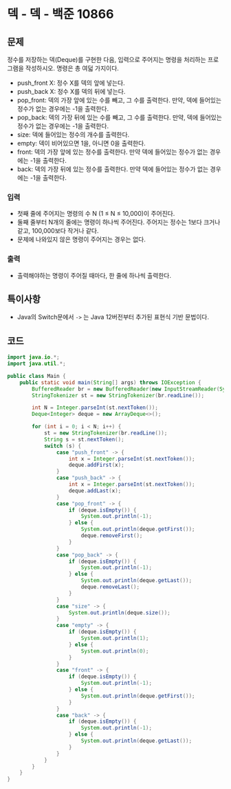 # 덱 - 덱 - 백준 10866
## 문제
정수를 저장하는 덱(Deque)를 구현한 다음, 입력으로 주어지는 명령을 처리하는 프로그램을 작성하시오.
명령은 총 여덟 가지이다.

- push_front X: 정수 X를 덱의 앞에 넣는다.
- push_back X: 정수 X를 덱의 뒤에 넣는다.
- pop_front: 덱의 가장 앞에 있는 수를 빼고, 그 수를 출력한다. 만약, 덱에 들어있는 정수가 없는 경우에는 -1을 출력한다.
- pop_back: 덱의 가장 뒤에 있는 수를 빼고, 그 수를 출력한다. 만약, 덱에 들어있는 정수가 없는 경우에는 -1을 출력한다.
- size: 덱에 들어있는 정수의 개수를 출력한다.
- empty: 덱이 비어있으면 1을, 아니면 0을 출력한다.
- front: 덱의 가장 앞에 있는 정수를 출력한다. 만약 덱에 들어있는 정수가 없는 경우에는 -1을 출력한다.
- back: 덱의 가장 뒤에 있는 정수를 출력한다. 만약 덱에 들어있는 정수가 없는 경우에는 -1을 출력한다.

### 입력
- 첫째 줄에 주어지는 명령의 수 N (1 ≤ N ≤ 10,000)이 주어진다.
- 둘째 줄부터 N개의 줄에는 명령이 하나씩 주어진다. 주어지는 정수는 1보다 크거나 같고, 100,000보다 작거나 같다.
- 문제에 나와있지 않은 명령이 주어지는 경우는 없다.

### 출력
- 출력해야하는 명령이 주어질 때마다, 한 줄에 하나씩 출력한다.

## 특이사항
- Java의 Switch문에서 `->` 는 Java 12버전부터 추가된 표현식 기반 문법이다.


## 코드
```java
import java.io.*;
import java.util.*;

public class Main {
    public static void main(String[] args) throws IOException {
        BufferedReader br = new BufferedReader(new InputStreamReader(System.in));
        StringTokenizer st = new StringTokenizer(br.readLine());

        int N = Integer.parseInt(st.nextToken());
        Deque<Integer> deque = new ArrayDeque<>();

        for (int i = 0; i < N; i++) {
            st = new StringTokenizer(br.readLine());
            String s = st.nextToken();
            switch (s) {
                case "push_front" -> {
                    int x = Integer.parseInt(st.nextToken());
                    deque.addFirst(x);
                }
                case "push_back" -> {
                    int x = Integer.parseInt(st.nextToken());
                    deque.addLast(x);
                }
                case "pop_front" -> {
                    if (deque.isEmpty()) {
                        System.out.println(-1);
                    } else {
                        System.out.println(deque.getFirst());
                        deque.removeFirst();
                    }
                }
                case "pop_back" -> {
                    if (deque.isEmpty()) {
                        System.out.println(-1);
                    } else {
                        System.out.println(deque.getLast());
                        deque.removeLast();
                    }
                }
                case "size" -> {
                    System.out.println(deque.size());
                }
                case "empty" -> {
                    if (deque.isEmpty()) {
                        System.out.println(1);
                    } else {
                        System.out.println(0);
                    }
                }
                case "front" -> {
                    if (deque.isEmpty()) {
                        System.out.println(-1);
                    } else {
                        System.out.println(deque.getFirst());
                    }
                }
                case "back" -> {
                    if (deque.isEmpty()) {
                        System.out.println(-1);
                    } else {
                        System.out.println(deque.getLast());
                    }
                }
            }
        }
    }
}
```